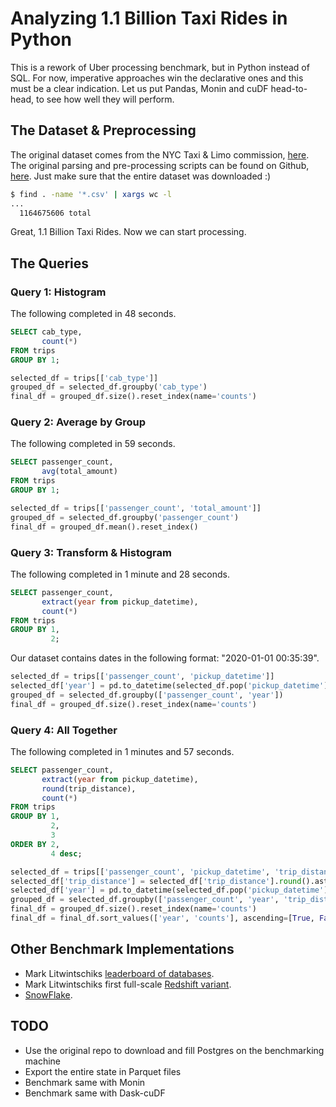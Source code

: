 # Analyzing 1.1 Billion Taxi Rides in Python

This is a rework of Uber processing benchmark, but in Python instead of SQL.
For now, imperative approaches win the declarative ones and this must be a clear indication.
Let us put Pandas, Monin and cuDF head-to-head, to see how well they will perform.

## The Dataset & Preprocessing

The original dataset comes from the NYC Taxi & Limo commission, [here](https://www1.nyc.gov/site/tlc/about/fhv-trip-record-data.page).
The original parsing and pre-processing scripts can be found on Github, [here](https://github.com/toddwschneider/nyc-taxi-data).
Just make sure that the entire dataset was downloaded :)

```sh
$ find . -name '*.csv' | xargs wc -l
...
  1164675606 total
```

Great, 1.1 Billion Taxi Rides. Now we can start processing.

## The Queries

### Query 1: Histogram

The following completed in 48 seconds.

```sql
SELECT cab_type,
       count(*)
FROM trips
GROUP BY 1;
```

```python
selected_df = trips[['cab_type']]
grouped_df = selected_df.groupby('cab_type')
final_df = grouped_df.size().reset_index(name='counts')
```

### Query 2: Average by Group

The following completed in 59 seconds.

```sql
SELECT passenger_count,
       avg(total_amount)
FROM trips
GROUP BY 1;
```

```python
selected_df = trips[['passenger_count', 'total_amount']]
grouped_df = selected_df.groupby('passenger_count')
final_df = grouped_df.mean().reset_index()
```

### Query 3: Transform & Histogram

The following completed in 1 minute and 28 seconds.

```sql
SELECT passenger_count,
       extract(year from pickup_datetime),
       count(*)
FROM trips
GROUP BY 1,
         2;
```

Our dataset contains dates in the following format: "2020-01-01 00:35:39".

```python
selected_df = trips[['passenger_count', 'pickup_datetime']]
selected_df['year'] = pd.to_datetime(selected_df.pop('pickup_datetime'), format='%Y-%m-%d %H:%M:%S').dt.year
grouped_df = selected_df.groupby(['passenger_count', 'year'])
final_df = grouped_df.size().reset_index(name='counts')
```

### Query 4: All Together

The following completed in 1 minutes and 57 seconds.

```sql
SELECT passenger_count,
       extract(year from pickup_datetime),
       round(trip_distance),
       count(*)
FROM trips
GROUP BY 1,
         2,
         3
ORDER BY 2,
         4 desc;
```

```python
selected_df = trips[['passenger_count', 'pickup_datetime', 'trip_distance']]
selected_df['trip_distance'] = selected_df['trip_distance'].round().astype(int)
selected_df['year'] = pd.to_datetime(selected_df.pop('pickup_datetime'), format='%Y-%m-%d %H:%M:%S').dt.year
grouped_df = selected_df.groupby(['passenger_count', 'year', 'trip_distance'])
final_df = grouped_df.size().reset_index(name='counts')
final_df = final_df.sort_values(['year', 'counts'], ascending=[True, False]) 
```

## Other Benchmark Implementations

* Mark Litwintschiks [leaderboard of databases](https://tech.marksblogg.com/benchmarks.html).
* Mark Litwintschiks first full-scale [Redshift variant](https://tech.marksblogg.com/all-billion-nyc-taxi-rides-redshift.html).
* [SnowFlake](https://www.tropos.io/blog/how-to/analyzing-2-billion-taxi-rides-in-snowflake/).

## TODO

* Use the original repo to download and fill Postgres on the benchmarking machine
* Export the entire state in Parquet files
* Benchmark same with Monin
* Benchmark same with Dask-cuDF
